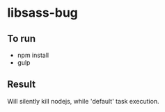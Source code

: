 # libsass-bug

## To run
* npm install
* gulp

## Result
Will silently kill nodejs, while 'default' task execution.
